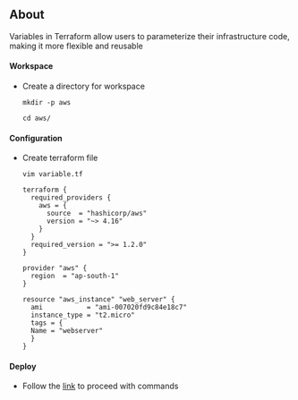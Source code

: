## About
Variables in Terraform allow users to parameterize their infrastructure code, making it more flexible and reusable

#### Workspace
- Create a directory for workspace
  ```
  mkdir -p aws
  ```
  ```
  cd aws/
  ```
#### Configuration
- Create terraform file
  ```
  vim variable.tf
  ```
  ```
  terraform {
    required_providers {
      aws = {
        source  = "hashicorp/aws"
        version = "~> 4.16"
      }
    }
    required_version = ">= 1.2.0"
  }

  provider "aws" {
    region  = "ap-south-1"
  }

  resource "aws_instance" "web_server" {
    ami           = "ami-007020fd9c84e18c7"
    instance_type = "t2.micro"
    tags = {
    Name = "webserver"
    }
  }
  ```
#### Deploy
- Follow the [link](../README.md) to proceed with commands
